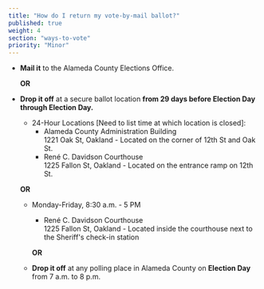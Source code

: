 ```yaml
---
title: "How do I return my vote-by-mail ballot?"
published: true
weight: 4
section: "ways-to-vote"
priority: "Minor"
---
```

- **Mail it** to the Alameda County Elections Office.  

	**OR**
- **Drop it off** at a secure ballot location **from 29 days before Election Day through Election Day.**
	- 24-Hour Locations [Need to list time at which location is closed]:  
	    - Alameda County Administration Building  
        	1221 Oak St, Oakland - Located on the corner of 12th St and Oak St.
        - René C. Davidson Courthouse  
        	1225 Fallon St, Oakland - Located on the entrance ramp on 12th St.  
            
   	 **OR**
    - Monday-Friday, 8:30 a.m. - 5 PM
       - René C. Davidson Courthouse  
        1225 Fallon St, Oakland - Located inside the courthouse next to the Sheriff's check-in station  
        
 	   **OR**
    - **Drop it off** at any polling place in Alameda County on **Election Day** from 7 a.m. to 8 p.m.
    

